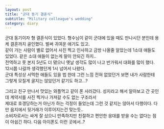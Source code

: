 ```yaml
---
layout: post
title: "군대 동기 결혼식"
subtitle: "Military colleague's wedding"
category: diary
---
```


군대 동기이자 형 결혼식이 있었다. 형수님이 같이 군대에 있을 때도 만나시던 분인데 용케 결혼까지 골인했다. 벌써 귀여운 애기도 있고.<br>
같이 가는 사람이 별로 없어서 사진 찍고 인사하고 금방 나올줄 알았는데 1소대 애들도 있었다. 같은 소대 애들이 없는게 말이 안되긴 하지..<br>
전역하고 못 본지 5년도 더 됐으니 옛날 생각도 많이 나고 반가워서 대화를 많이 했다. 12시쯤 나갈까 생각했던게 1시 넘어서 나왔다.<br>
군대 특성상 서먹한 애들도 있을 법 한데 그런 느낌 전혀 없었던거 보면 내가 사람한테 그렇게 모질게 굴지는 않았던거 같기도 하고...?<br>

그리고 친구 만나서 맛있는 와플먹고 같이 폰 사러갔다. 성지라고 해서 알아보고 간 곳인데 계약서를 사진 찍거나 가져갈 수도 없는 구조라서<br>
제대로 호갱당하는거 아닌가 하는 걱정이 들었는데 그런 것 같지는 않아서 다행이다. 다만 음지에서 뒷거래가 이루어지는건 맞는듯..<br>
소비자로서는 싸게 잘 샀으니 만족하지만 친절하고 편안한 응대를 받을 수는 없다는 점이 아쉽긴 하다. 다음 아이폰도 이런 곳에서..?